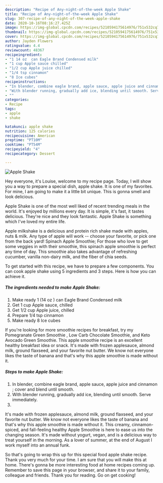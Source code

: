 ```yaml
---
description: "Recipe of Any-night-of-the-week Apple Shake"
title: "Recipe of Any-night-of-the-week Apple Shake"
slug: 307-recipe-of-any-night-of-the-week-apple-shake
date: 2020-10-16T08:16:27.425Z
image: https://img-global.cpcdn.com/recipes/5210594175614976/751x532cq70/apple-shake-recipe-main-photo.jpg
thumbnail: https://img-global.cpcdn.com/recipes/5210594175614976/751x532cq70/apple-shake-recipe-main-photo.jpg
cover: https://img-global.cpcdn.com/recipes/5210594175614976/751x532cq70/apple-shake-recipe-main-photo.jpg
author: Jayden Flowers
ratingvalue: 4.4
reviewcount: 48367
recipeingredient:
- "1 14 oz  can Eagle Brand Condensed milk"
- "1 cup Apple sauce chilled"
- "1/2 cup Apple juice chilled"
- "1/4 tsp cinnamon"
- "8 Ice cubes"
recipeinstructions:
- "In blender, combine eagle brand, apple sauce, apple juice and cinnamon ; cover and blend until smooth."
- "With blender running, gradually add ice, blending until smooth. Serve immediately."
- ""
categories:
- Recipe
tags:
- apple
- shake

katakunci: apple shake 
nutrition: 125 calories
recipecuisine: American
preptime: "PT10M"
cooktime: "PT54M"
recipeyield: "4"
recipecategory: Dessert

---
```



![Apple Shake](https://img-global.cpcdn.com/recipes/5210594175614976/751x532cq70/apple-shake-recipe-main-photo.jpg)

Hey everyone, it's Louise, welcome to my recipe page. Today, I will show you a way to prepare a special dish, apple shake. It is one of my favorites. For mine, I am going to make it a little bit unique. This is gonna smell and look delicious.

Apple Shake is one of the most well liked of recent trending meals in the world. It's enjoyed by millions every day. It is simple, it's fast, it tastes delicious. They're nice and they look fantastic. Apple Shake is something which I've loved my entire life.

Apple milkshake is a delicious and protein rich shake made with apples, nuts &amp; milk. Any type of apple will work -- choose your favorite, or pick one from the back yard! Spinach Apple Smoothie; For those who love to get some veggies in with their smoothie, this spinach apple smoothie is perfect any time of day. This smoothie also takes advantage of refreshing cucumber, vanilla non-dairy milk, and the fiber of chia seeds.


To get started with this recipe, we have to prepare a few components. You can cook apple shake using 5 ingredients and 3 steps. Here is how you can achieve it.

<!--inarticleads1-->

##### The ingredients needed to make Apple Shake:

1. Make ready 1 (14 oz ) can Eagle Brand Condensed milk
1. Get 1 cup Apple sauce, chilled
1. Get 1/2 cup Apple juice, chilled
1. Prepare 1/4 tsp cinnamon
1. Make ready 8 Ice cubes


If you&#39;re looking for more smoothie recipes for breakfast, try my Pomegranate Green Smoothie , Low Carb Chocolate Smoothie, and Keto Avocado Green Smoothie. This apple smoothie recipe is an excellent healthy breakfast idea or snack. It&#39;s made with frozen applesauce, almond milk, ground flaxseed, and your favorite nut butter. We know not everyone likes the taste of banana and that&#39;s why this apple smoothie is made without it. 

<!--inarticleads2-->

##### Steps to make Apple Shake:

1. In blender, combine eagle brand, apple sauce, apple juice and cinnamon ; cover and blend until smooth.
1. With blender running, gradually add ice, blending until smooth. Serve immediately.
1. 


It&#39;s made with frozen applesauce, almond milk, ground flaxseed, and your favorite nut butter. We know not everyone likes the taste of banana and that&#39;s why this apple smoothie is made without it. This creamy, cinnamon-spiced, and fall-feeling healthy Apple Smoothie is here to ease us into the changing season. It&#39;s made without yogurt, vegan, and is a delicious way to treat yourself in the morning. As a lover of summer, at the end of August I work myself into an annual funk. 

So that's going to wrap this up for this special food apple shake recipe. Thank you very much for your time. I am sure that you will make this at home. There's gonna be more interesting food at home recipes coming up. Remember to save this page in your browser, and share it to your family, colleague and friends. Thank you for reading. Go on get cooking!
